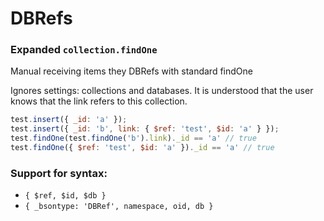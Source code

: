 # DBRefs

### Expanded `collection.findOne`

Manual receiving items they DBRefs with standard findOne

Ignores settings: collections and databases. It is understood that the user knows that the link refers to this collection.

```js
test.insert({ _id: 'a' });
test.insert({ _id: 'b', link: { $ref: 'test', $id: 'a' } });
test.findOne(test.findOne('b').link)._id == 'a' // true
test.findOne({ $ref: 'test', $id: 'a' })._id == 'a' // true
```

### Support for syntax:

* `{ $ref, $id, $db }`
* `{ _bsontype: 'DBRef', namespace, oid, db }`

